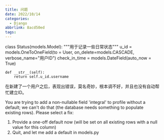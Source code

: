 ```yaml
---
title: 问题
date: 2022/10/14
categories:
  - Django
abbrlink: 8acd50ed
tags:
---
```



class Status(models.Model):
    """用于记录一些日常状态"""
    u_id = models.OneToOneField(to = User, on_delete=models.CASCADE, verbose_name="用户ID")
    check_in_time = models.DateField(auto_now = True)

    def __str__(self):
        return self.u_id.username

在新建了一个用户之后，表现出错误，莫名奇妙，根本调不好，并且也没有自动帮忙建立ID。

You are trying to add a non-nullable field 'integral' to profile without a default; we can't do that (the database needs something to populate existing rows).
Please select a fix:
 1) Provide a one-off default now (will be set on all existing rows with a null value for this column)
 2) Quit, and let me add a default in models.py